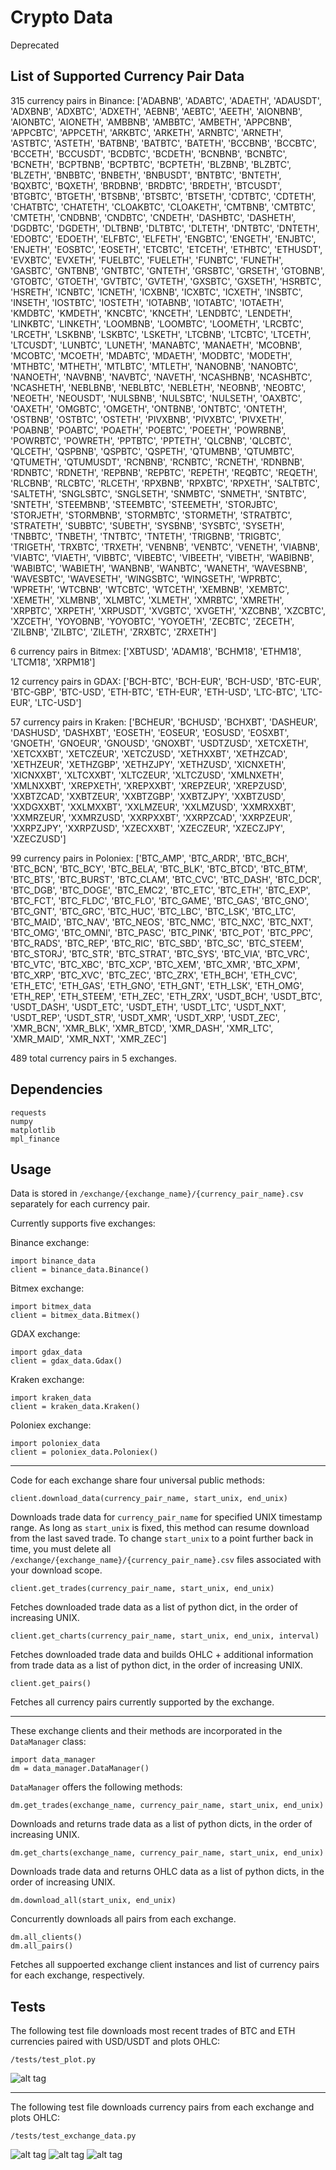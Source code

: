 # Crypto Data

Deprecated

## List of Supported Currency Pair Data

315 currency pairs in Binance:
['ADABNB', 'ADABTC', 'ADAETH', 'ADAUSDT', 'ADXBNB', 'ADXBTC', 'ADXETH', 'AEBNB', 'AEBTC', 'AEETH', 'AIONBNB', 'AIONBTC', 'AIONETH',
'AMBBNB', 'AMBBTC', 'AMBETH', 'APPCBNB', 'APPCBTC', 'APPCETH', 'ARKBTC', 'ARKETH', 'ARNBTC', 'ARNETH', 'ASTBTC', 'ASTETH', 'BATBNB',
'BATBTC', 'BATETH', 'BCCBNB', 'BCCBTC', 'BCCETH', 'BCCUSDT', 'BCDBTC', 'BCDETH', 'BCNBNB', 'BCNBTC', 'BCNETH', 'BCPTBNB', 'BCPTBTC',
'BCPTETH', 'BLZBNB', 'BLZBTC', 'BLZETH', 'BNBBTC', 'BNBETH', 'BNBUSDT', 'BNTBTC', 'BNTETH', 'BQXBTC', 'BQXETH', 'BRDBNB', 'BRDBTC',
'BRDETH', 'BTCUSDT', 'BTGBTC', 'BTGETH', 'BTSBNB', 'BTSBTC', 'BTSETH', 'CDTBTC', 'CDTETH', 'CHATBTC', 'CHATETH', 'CLOAKBTC',
'CLOAKETH', 'CMTBNB', 'CMTBTC', 'CMTETH', 'CNDBNB', 'CNDBTC', 'CNDETH', 'DASHBTC', 'DASHETH', 'DGDBTC', 'DGDETH', 'DLTBNB', 'DLTBTC',
'DLTETH', 'DNTBTC', 'DNTETH', 'EDOBTC', 'EDOETH', 'ELFBTC', 'ELFETH', 'ENGBTC', 'ENGETH', 'ENJBTC', 'ENJETH', 'EOSBTC', 'EOSETH',
'ETCBTC', 'ETCETH', 'ETHBTC', 'ETHUSDT', 'EVXBTC', 'EVXETH', 'FUELBTC', 'FUELETH', 'FUNBTC', 'FUNETH', 'GASBTC', 'GNTBNB', 'GNTBTC',
'GNTETH', 'GRSBTC', 'GRSETH', 'GTOBNB', 'GTOBTC', 'GTOETH', 'GVTBTC', 'GVTETH', 'GXSBTC', 'GXSETH', 'HSRBTC', 'HSRETH', 'ICNBTC',
'ICNETH', 'ICXBNB', 'ICXBTC', 'ICXETH', 'INSBTC', 'INSETH', 'IOSTBTC', 'IOSTETH', 'IOTABNB', 'IOTABTC', 'IOTAETH', 'KMDBTC', 'KMDETH',
'KNCBTC', 'KNCETH', 'LENDBTC', 'LENDETH', 'LINKBTC', 'LINKETH', 'LOOMBNB', 'LOOMBTC', 'LOOMETH', 'LRCBTC', 'LRCETH', 'LSKBNB',
'LSKBTC', 'LSKETH', 'LTCBNB', 'LTCBTC', 'LTCETH', 'LTCUSDT', 'LUNBTC', 'LUNETH', 'MANABTC', 'MANAETH', 'MCOBNB', 'MCOBTC', 'MCOETH',
'MDABTC', 'MDAETH', 'MODBTC', 'MODETH', 'MTHBTC', 'MTHETH', 'MTLBTC', 'MTLETH', 'NANOBNB', 'NANOBTC', 'NANOETH', 'NAVBNB', 'NAVBTC',
'NAVETH', 'NCASHBNB', 'NCASHBTC', 'NCASHETH', 'NEBLBNB', 'NEBLBTC', 'NEBLETH', 'NEOBNB', 'NEOBTC', 'NEOETH', 'NEOUSDT', 'NULSBNB',
'NULSBTC', 'NULSETH', 'OAXBTC', 'OAXETH', 'OMGBTC', 'OMGETH', 'ONTBNB', 'ONTBTC', 'ONTETH', 'OSTBNB', 'OSTBTC', 'OSTETH', 'PIVXBNB',
'PIVXBTC', 'PIVXETH', 'POABNB', 'POABTC', 'POAETH', 'POEBTC', 'POEETH', 'POWRBNB', 'POWRBTC', 'POWRETH', 'PPTBTC', 'PPTETH', 'QLCBNB',
'QLCBTC', 'QLCETH', 'QSPBNB', 'QSPBTC', 'QSPETH', 'QTUMBNB', 'QTUMBTC', 'QTUMETH', 'QTUMUSDT', 'RCNBNB', 'RCNBTC', 'RCNETH', 'RDNBNB',
'RDNBTC', 'RDNETH', 'REPBNB', 'REPBTC', 'REPETH', 'REQBTC', 'REQETH', 'RLCBNB', 'RLCBTC', 'RLCETH', 'RPXBNB', 'RPXBTC', 'RPXETH',
'SALTBTC', 'SALTETH', 'SNGLSBTC', 'SNGLSETH', 'SNMBTC', 'SNMETH', 'SNTBTC', 'SNTETH', 'STEEMBNB', 'STEEMBTC', 'STEEMETH', 'STORJBTC',
'STORJETH', 'STORMBNB', 'STORMBTC', 'STORMETH', 'STRATBTC', 'STRATETH', 'SUBBTC', 'SUBETH', 'SYSBNB', 'SYSBTC', 'SYSETH', 'TNBBTC',
'TNBETH', 'TNTBTC', 'TNTETH', 'TRIGBNB', 'TRIGBTC', 'TRIGETH', 'TRXBTC', 'TRXETH', 'VENBNB', 'VENBTC', 'VENETH', 'VIABNB', 'VIABTC',
'VIAETH', 'VIBBTC', 'VIBEBTC', 'VIBEETH', 'VIBETH', 'WABIBNB', 'WABIBTC', 'WABIETH', 'WANBNB', 'WANBTC', 'WANETH', 'WAVESBNB',
'WAVESBTC', 'WAVESETH', 'WINGSBTC', 'WINGSETH', 'WPRBTC', 'WPRETH', 'WTCBNB', 'WTCBTC', 'WTCETH', 'XEMBNB', 'XEMBTC', 'XEMETH',
'XLMBNB', 'XLMBTC', 'XLMETH', 'XMRBTC', 'XMRETH', 'XRPBTC', 'XRPETH', 'XRPUSDT', 'XVGBTC', 'XVGETH', 'XZCBNB', 'XZCBTC', 'XZCETH',
'YOYOBNB', 'YOYOBTC', 'YOYOETH', 'ZECBTC', 'ZECETH', 'ZILBNB', 'ZILBTC', 'ZILETH', 'ZRXBTC', 'ZRXETH'] 

6 currency pairs in Bitmex:
['XBTUSD', 'ADAM18', 'BCHM18', 'ETHM18', 'LTCM18', 'XRPM18'] 

12 currency pairs in GDAX:
['BCH-BTC', 'BCH-EUR', 'BCH-USD', 'BTC-EUR', 'BTC-GBP', 'BTC-USD', 'ETH-BTC', 'ETH-EUR', 'ETH-USD', 'LTC-BTC', 'LTC-EUR', 'LTC-USD'] 

57 currency pairs in Kraken:
['BCHEUR', 'BCHUSD', 'BCHXBT', 'DASHEUR', 'DASHUSD', 'DASHXBT', 'EOSETH', 'EOSEUR', 'EOSUSD', 'EOSXBT', 'GNOETH', 'GNOEUR', 'GNOUSD',
'GNOXBT', 'USDTZUSD', 'XETCXETH', 'XETCXXBT', 'XETCZEUR', 'XETCZUSD', 'XETHXXBT', 'XETHZCAD', 'XETHZEUR', 'XETHZGBP', 'XETHZJPY',
'XETHZUSD', 'XICNXETH', 'XICNXXBT', 'XLTCXXBT', 'XLTCZEUR', 'XLTCZUSD', 'XMLNXETH', 'XMLNXXBT', 'XREPXETH', 'XREPXXBT', 'XREPZEUR',
'XREPZUSD', 'XXBTZCAD', 'XXBTZEUR', 'XXBTZGBP', 'XXBTZJPY', 'XXBTZUSD', 'XXDGXXBT', 'XXLMXXBT', 'XXLMZEUR', 'XXLMZUSD', 'XXMRXXBT',
'XXMRZEUR', 'XXMRZUSD', 'XXRPXXBT', 'XXRPZCAD', 'XXRPZEUR', 'XXRPZJPY', 'XXRPZUSD', 'XZECXXBT', 'XZECZEUR', 'XZECZJPY', 'XZECZUSD'] 

99 currency pairs in Poloniex:
['BTC_AMP', 'BTC_ARDR', 'BTC_BCH', 'BTC_BCN', 'BTC_BCY', 'BTC_BELA', 'BTC_BLK', 'BTC_BTCD', 'BTC_BTM', 'BTC_BTS', 'BTC_BURST',
'BTC_CLAM', 'BTC_CVC', 'BTC_DASH', 'BTC_DCR', 'BTC_DGB', 'BTC_DOGE', 'BTC_EMC2', 'BTC_ETC', 'BTC_ETH', 'BTC_EXP', 'BTC_FCT',
'BTC_FLDC', 'BTC_FLO', 'BTC_GAME', 'BTC_GAS', 'BTC_GNO', 'BTC_GNT', 'BTC_GRC', 'BTC_HUC', 'BTC_LBC', 'BTC_LSK', 'BTC_LTC',
'BTC_MAID', 'BTC_NAV', 'BTC_NEOS', 'BTC_NMC', 'BTC_NXC', 'BTC_NXT', 'BTC_OMG', 'BTC_OMNI', 'BTC_PASC', 'BTC_PINK', 'BTC_POT',
'BTC_PPC', 'BTC_RADS', 'BTC_REP', 'BTC_RIC', 'BTC_SBD', 'BTC_SC', 'BTC_STEEM', 'BTC_STORJ', 'BTC_STR', 'BTC_STRAT', 'BTC_SYS',
'BTC_VIA', 'BTC_VRC', 'BTC_VTC', 'BTC_XBC', 'BTC_XCP', 'BTC_XEM', 'BTC_XMR', 'BTC_XPM', 'BTC_XRP', 'BTC_XVC', 'BTC_ZEC', 'BTC_ZRX',
'ETH_BCH', 'ETH_CVC', 'ETH_ETC', 'ETH_GAS', 'ETH_GNO', 'ETH_GNT', 'ETH_LSK', 'ETH_OMG', 'ETH_REP', 'ETH_STEEM', 'ETH_ZEC', 'ETH_ZRX',
'USDT_BCH', 'USDT_BTC', 'USDT_DASH', 'USDT_ETC', 'USDT_ETH', 'USDT_LTC', 'USDT_NXT', 'USDT_REP', 'USDT_STR', 'USDT_XMR', 'USDT_XRP',
'USDT_ZEC', 'XMR_BCN', 'XMR_BLK', 'XMR_BTCD', 'XMR_DASH', 'XMR_LTC', 'XMR_MAID', 'XMR_NXT', 'XMR_ZEC'] 

489 total currency pairs in 5 exchanges.



## Dependencies

    requests
    numpy
    matplotlib
    mpl_finance

## Usage

Data is stored in `/exchange/{exchange_name}/{currency_pair_name}.csv` separately for each currency pair.

Currently supports five exchanges:

Binance exchange:

	import binance_data
	client = binance_data.Binance()

Bitmex exchange:
	
	import bitmex_data
	client = bitmex_data.Bitmex()

GDAX exchange:
	
	import gdax_data
	client = gdax_data.Gdax()

Kraken exchange:

	import kraken_data
	client = kraken_data.Kraken()

Poloniex exchange:

	import poloniex_data
	client = poloniex_data.Poloniex()

---

Code for each exchange share four universal public methods:

	client.download_data(currency_pair_name, start_unix, end_unix)

Downloads trade data for `currency_pair_name` for specified UNIX timestamp range.
As long as `start_unix` is fixed, this method can resume download from the last saved trade.
To change `start_unix` to a point further back in time, you must delete all `/exchange/{exchange_name}/{currency_pair_name}.csv` files associated with your download scope.

	client.get_trades(currency_pair_name, start_unix, end_unix)

Fetches downloaded trade data as a list of python dict, in the order of increasing UNIX.

	client.get_charts(currency_pair_name, start_unix, end_unix, interval)

Fetches downloaded trade data and builds OHLC + additional information from trade data as a list of python dict, in the order of increasing UNIX.

	client.get_pairs()

Fetches all currency pairs currently supported by the exchange.

---

These exchange clients and their methods are incorporated in the `DataManager` class:

	import data_manager
	dm = data_manager.DataManager()

`DataManager` offers the following methods:

	dm.get_trades(exchange_name, currency_pair_name, start_unix, end_unix)

Downloads and returns trade data as a list of python dicts, in the order of increasing UNIX.

	dm.get_charts(exchange_name, currency_pair_name, start_unix, end_unix)

Downloads trade data and returns OHLC data as a list of python dicts, in the order of increasing UNIX.

	dm.download_all(start_unix, end_unix)

Concurrently downloads all pairs from each exchange.

	dm.all_clients()
	dm.all_pairs()

Fetches all suppoerted exchange client instances and list of currency pairs for each exchange, respectively.


## Tests

The following test file downloads most recent trades of BTC and ETH currencies paired with USD/USDT and plots OHLC:

	/tests/test_plot.py

![alt tag](https://github.com/Jaewan-Yun/cdata/blob/master/figures/test_plot.png)

---

The following test file downloads currency pairs from each exchange and plots OHLC:

	/tests/test_exchange_data.py

![alt tag](https://github.com/Jaewan-Yun/cdata/blob/master/figures/test_gdax_data.png)
![alt tag](https://github.com/Jaewan-Yun/cdata/blob/master/figures/test_kraken_data.png)
![alt tag](https://github.com/Jaewan-Yun/cdata/blob/master/figures/test_poloniex_data.png)

